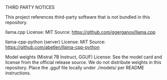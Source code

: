 THIRD PARTY NOTICES

This project references third-party software that is not bundled in this repository.

llama.cpp
License: MIT
Source: https://github.com/ggerganov/llama.cpp

llama-cpp-python (server)
License: MIT
Source: https://github.com/abetlen/llama-cpp-python

Model weights (Mistral 7B Instruct, GGUF)
License: See the model card and license from the official release source. We do not distribute weights in this repository. Place the .gguf file locally under ./models/ per README instructions.






